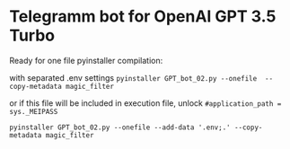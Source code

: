 # Telegramm bot for OpenAI GPT 3.5 Turbo

Ready for one file pyinstaller compilation:

with separated .env settings
`pyinstaller GPT_bot_02.py --onefile  --copy-metadata magic_filter`

or if this file will be included in execution file, unlock
`#application_path = sys._MEIPASS`

`pyinstaller GPT_bot_02.py --onefile --add-data '.env;.' --copy-metadata magic_filter`
